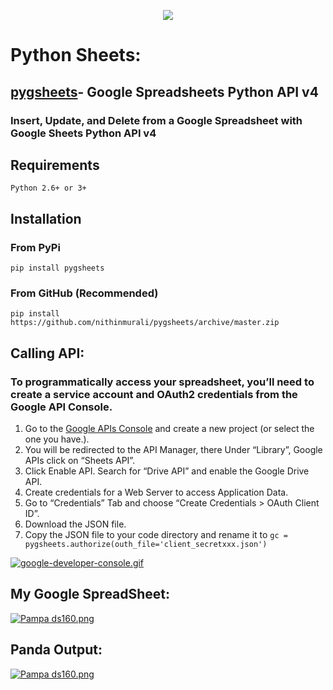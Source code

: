 <p align="center">
  <img src="https://s19.postimg.org/x69rfot6b/Pampa_ds160.png">
</p>

# Python Sheets: 

## [pygsheets](https://github.com/nithinmurali/pygsheets)- Google Spreadsheets Python API v4
### Insert, Update, and Delete from a Google Spreadsheet with Google Sheets Python API v4

## Requirements
`Python 2.6+ or 3+`

## Installation
### From PyPi
`pip install pygsheets`

### From GitHub (Recommended)
`pip install https://github.com/nithinmurali/pygsheets/archive/master.zip`

## Calling API:
### To programmatically access your spreadsheet, you’ll need to create a service account and OAuth2 credentials from the Google API Console.
1. Go to the [Google APIs Console](https://console.developers.google.com/) and create a new project (or select the one you have.).
2. You will be redirected to the API Manager, there Under “Library”, Google APIs click on “Sheets API”.
3. Click Enable API. Search for “Drive API” and enable the Google Drive API.
4. Create credentials for a Web Server to access Application Data.
5. Go to “Credentials” Tab and choose “Create Credentials > OAuth Client ID”.
6. Download the JSON file.
6. Copy the JSON file to your code directory and rename it to
`gc = pygsheets.authorize(outh_file='client_secretxxx.json')`

[![google-developer-console.gif](https://s19.postimg.org/6djlnmfub/google-developer-console.gif)](https://postimg.org/image/9ke5790a7/)


## My Google SpreadSheet:
[![Pampa ds160.png](https://s19.postimg.org/myr83a6yb/Pampa_ds160.png)](https://postimg.org/image/de7lgehm7/)

## Panda Output:
[![Pampa ds160.png](https://s19.postimg.org/d5em47u7n/Pampa_ds160.png)](https://postimg.org/image/4zwk625yn/)
